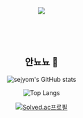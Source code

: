 <div align=center>
  
<img src="https://capsule-render.vercel.app/api?type=shark&color=feb6cf&height=200&section=header&fontSize=70&text=SEJYOM-nl-&animation=fadeIn" />

<br><br><br>

## 안뇨뇨 👋

  
<!--
**sejyom/sejyom** is a ✨ _special_ ✨ repository because its `README.md` (this file) appears on your GitHub profile.

Here are some ideas to get you started:

- 🔭 I’m currently working on ...
- 🌱 I’m currently learning ...
- 👯 I’m looking to collaborate on ...
- 🤔 I’m looking for help with ...
- 💬 Ask me about ...
- 📫 How to reach me: ...
- 😄 Pronouns: ...
- ⚡ Fun fact: ...
-->

  
  ![sejyom's GitHub stats](https://github-readme-stats.vercel.app/api?username=sejyom&show_icons=true&theme=bear)

  ![Top Langs](https://github-readme-stats.vercel.app/api/top-langs/?username=sejyom&layout=compact&exclude_repo=CrimeStatus)       
  <!--   (https://github.com/sejyom/github-readme-stats) -->

  [![Solved.ac프로필](http://mazassumnida.wtf/api/v2/generate_badge?boj=akxxkd)](https://solved.ac/akxxkd)

</div>

